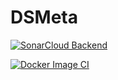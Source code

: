 # DSMeta

[![SonarCloud Backend ](https://github.com/felipeschirmann/DSMeta/actions/workflows/build.yml/badge.svg)](https://github.com/felipeschirmann/DSMeta/actions/workflows/build.yml)

[![Docker Image CI](https://github.com/felipeschirmann/DSMeta/actions/workflows/CI-docker-image.yml/badge.svg)](https://github.com/felipeschirmann/DSMeta/actions/workflows/CI-docker-image.yml)